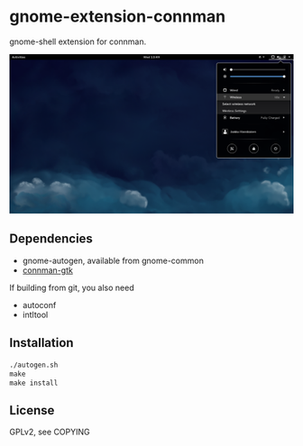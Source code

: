 gnome-extension-connman
=======================

gnome-shell extension for connman.

![screenshot](https://raw.githubusercontent.com/jgke/jgke.github.io/gnome-extension-connman/screenshot.png)

Dependencies
------------

 * gnome-autogen, available from gnome-common
 * [connman-gtk](https://github.com/jgke/connman-gtk)

If building from git, you also need

 * autoconf
 * intltool

Installation
------------

	./autogen.sh
	make
	make install

License
-------

GPLv2, see COPYING
